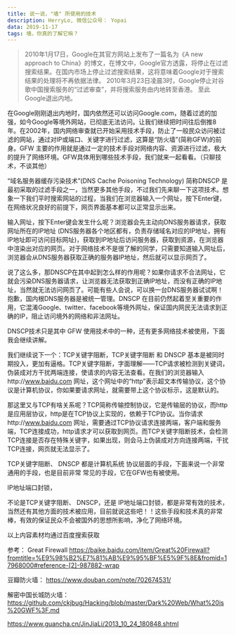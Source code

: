 ```yaml
---
title: 说一说，"墙" 所使用的技术
description: HerryLo, 微信公众号： Yopai
data: 2019-11-17
tags: 墙，你真的了解它嘛？
---
```


> 2010年1月17日，Google在其官方网站上发布了一篇名为《A new approach to China》的博文，在博文中，Google官方透露，将停止在过滤搜索结果。在国内市场上停止过滤搜索结果，这将意味着Google对于搜索结果的处理将不再依据法律。
> 2010年3月23日凌晨3时，Google停止对谷歌中国搜索服务的“过滤审查”，并将搜索服务由内地转至香港。
    至此Google退出内地。

在Google刚刚退出内地时，国内依然还可以访问Google.com，随着过滤的加强，如今Google等境外网站，已彻底无法访问。让我们继续把时间往后倒推8年。在2002年，国内网络审查就已开始采用技术手段，防止了一般民众访问被过滤的网站，通过对IP或端口、关键字进行过滤，这算是“防火墙”(简称GFW)的前身。GFW 主要的作用就是通过一定的技术手段对网络内容、资源进行过滤，极大的提升了网络环境。GFW具体用到哪些技术手段，我们就来一起看看。（只聊技术，不谈其他）

“域名服务器缓存污染技术”(DNS Cache Poisoning Technology) 简称DNSCP 是最初采取的过滤手段之一，当然更多其他手段，不过我们先来聊一下这项技术。想象一下我们平时搜索网站的过程，当我们在浏览器输入一个网址，按下Enter键，在网络状况良好的前提下，网页界面基本都可以正常显示出来。

输入网址，按下Enter键会发生什么呢？浏览器会先主动向DNS服务器请求，获取网址所在的IP地址 (DNS服务器各个地区都有，负责存储域名对应的IP地址，拥有IP地址即可访问目标网址)，获取到IP地址后访问服务器，获取到资源，在浏览器中渲染出对应的网页。对于网络技术不是很了解的同学，只需要知道输入网址后，浏览器会从DNS服务器获取正确的服务器IP地址，然后就可以显示网页了。

说了这么多，那DNSCP在其中起到怎么样的作用呢？如果你请求不合法网址，它就会污染DNS服务器请求，让浏览器无法获取到正确IP地址，而没有正确的IP地址，当然就无法访问网页了。可能有些人会说，可以换一台DNS服务器试试啊！抱歉，国内根DNS服务器是被统一管理。DNSCP 在目前仍然起着至关重要的作用，它混淆Google、twitter、facebook等境外网址，保证国内网民无法请求到正确的IP，阻止访问境外的网络和非法网址。

DNSCP技术只是其中 GFW 使用技术中的一种，还有更多网络技术被使用，下面我会继续讲解。

我们继续说下一个：TCP关键字阻断，TCP关键字阻断 和 DNSCP 基本是被同时期投入，更加有逼格。TCP关键字阻断，字面理解——TCP请求被检测到关键词，伪装成对方干扰两端连接，使请求的内容无法查看。在我们的浏览器输入http://www.baidu.com 网址，这个网址中的“http”表示超文本传输协议，这个协议是计算机协议，你如果要请求网址，就需要带上这个协议标示，这是默认的。

那这里又与TCP有啥关系呢？TCP简称传输控制协议，它是传输层的协议，而http是应用层协议，http是在TCP协议上实现的，依赖于TCP协议。当你请求http://www.baidu.com 网址，需要通过TCP协议请求连接两端，客户端和服务端，TCP连接成功，http请求才可以获取到网页。而TCP关键字阻断技术，会检测TCP连接是否存在特殊关键字，如果出现，则会马上伪装成对方向连接两端，干扰TCP连接，网页就无法显示了。

TCP关键字阻断、 DNSCP 都是计算机系统 协议层面的手段，下面来说一个非常通用的手段，也是目前非常 常见的手段，它在GFW也有被使用。

IP地址端口封锁，

不论是TCP关键字阻断、 DNSCP，还是 IP地址端口封锁，都是非常有效的技术，当然还有其他方面的技术被应用，目前就说这些吧！！这些手段和技术真的非常棒，有效的保证民众不会被国外的思想所影响，净化了网络环境。

以上内容素材均通过百度搜索获取

参考：
Great Firewall
https://baike.baidu.com/item/Great%20Firewall?fromtitle=%E9%98%B2%E7%81%AB%E9%95%BF%E5%9F%8E&fromid=17968000#reference-[2]-987882-wrap

豆瓣防火墙：
https://www.douban.com/note/702674531/

解密中国长城防火墙：
https://github.com/ckjbug/Hacking/blob/master/Dark%20Web/What%20is%20GWF%3F.md

https://www.guancha.cn/JinJiaLi/2013_10_24_180848.shtml
